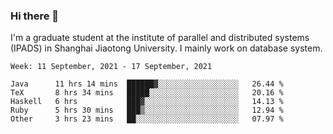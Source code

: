 ### Hi there 👋

I'm a graduate student at the institute of parallel and distributed systems (IPADS) in Shanghai Jiaotong University. I mainly work on database system.

<!--START_SECTION:waka-->
```text
Week: 11 September, 2021 - 17 September, 2021

Java      11 hrs 14 mins  ██████▓░░░░░░░░░░░░░░░░░░   26.44 % 
TeX       8 hrs 34 mins   █████░░░░░░░░░░░░░░░░░░░░   20.16 % 
Haskell   6 hrs           ███▓░░░░░░░░░░░░░░░░░░░░░   14.13 % 
Ruby      5 hrs 30 mins   ███▒░░░░░░░░░░░░░░░░░░░░░   12.94 % 
Other     3 hrs 23 mins   ██░░░░░░░░░░░░░░░░░░░░░░░   07.97 % 
```
<!--END_SECTION:waka-->

<!--
**yqmmm/yqmmm** is a ✨ _special_ ✨ repository because its `README.md` (this file) appears on your GitHub profile.

Here are some ideas to get you started:

- 🔭 I’m currently working on ...
- 🌱 I’m currently learning ...
- 👯 I’m looking to collaborate on ...
- 🤔 I’m looking for help with ...
- 💬 Ask me about ...
- 📫 How to reach me: ...
- 😄 Pronouns: ...
- ⚡ Fun fact: ...
-->
